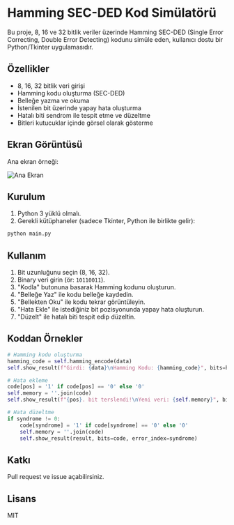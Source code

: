 # Hamming SEC-DED Kod Simülatörü

Bu proje, 8, 16 ve 32 bitlik veriler üzerinde Hamming SEC-DED (Single Error Correcting, Double Error Detecting) kodunu simüle eden, kullanıcı dostu bir Python/Tkinter uygulamasıdır.

## Özellikler
- 8, 16, 32 bitlik veri girişi
- Hamming kodu oluşturma (SEC-DED)
- Belleğe yazma ve okuma
- İstenilen bit üzerinde yapay hata oluşturma
- Hatalı biti sendrom ile tespit etme ve düzeltme
- Bitleri kutucuklar içinde görsel olarak gösterme

## Ekran Görüntüsü

Ana ekran örneği:

![Ana Ekran](ekran1.png)

## Kurulum

1. Python 3 yüklü olmalı.
2. Gerekli kütüphaneler (sadece Tkinter, Python ile birlikte gelir):

```bash
python main.py
```

## Kullanım

1. Bit uzunluğunu seçin (8, 16, 32).
2. Binary veri girin (ör: `10110011`).
3. "Kodla" butonuna basarak Hamming kodunu oluşturun.
4. "Belleğe Yaz" ile kodu belleğe kaydedin.
5. "Bellekten Oku" ile kodu tekrar görüntüleyin.
6. "Hata Ekle" ile istediğiniz bit pozisyonunda yapay hata oluşturun.
7. "Düzelt" ile hatalı biti tespit edip düzeltin.

## Koddan Örnekler

```python
# Hamming kodu oluşturma
hamming_code = self.hamming_encode(data)
self.show_result(f"Girdi: {data}\nHamming Kodu: {hamming_code}", bits=hamming_code)

# Hata ekleme
code[pos] = '1' if code[pos] == '0' else '0'
self.memory = ''.join(code)
self.show_result(f"{pos}. bit terslendi!\nYeni veri: {self.memory}", bits=self.memory, error_index=pos)

# Hata düzeltme
if syndrome != 0:
    code[syndrome] = '1' if code[syndrome] == '0' else '0'
    self.memory = ''.join(code)
    self.show_result(result, bits=code, error_index=syndrome)
```

## Katkı
Pull request ve issue açabilirsiniz.

## Lisans
MIT 